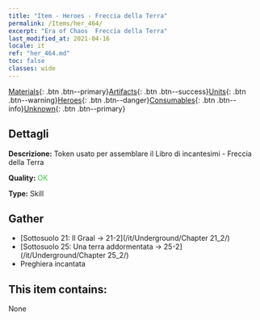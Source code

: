 ```yaml
---
title: "Item - Heroes - Freccia della Terra"
permalink: /Items/her_464/
excerpt: "Era of Chaos  Freccia della Terra"
last_modified_at: 2021-04-16
locale: it
ref: "her_464.md"
toc: false
classes: wide
---
```

 [Materials](/it/Items/){: .btn .btn--primary}[Artifacts](/it/Items/Artifacts/){: .btn .btn--success}[Units](/it/Items/Units/){: .btn .btn--warning}[Heroes](/it/Items/Heroes/){: .btn .btn--danger}[Consumables](/it/Items/Consumables/){: .btn .btn--info}[Unknown](/it/Items/Unknown/){: .btn .btn--primary}

## Dettagli
 **Descrizione:** Token usato per assemblare il Libro di incantesimi - Freccia della Terra

 **Quality:** <span style="color: #32CD32">OK</span>

 **Type:** Skill

## Gather

*    [Sottosuolo 21: Il Graal -> 21-2](/it/Underground/Chapter 21_2/) 
*    [Sottosuolo 25: Una terra addormentata -> 25-2](/it/Underground/Chapter 25_2/) 
*    Preghiera incantata 

## This item contains:

  None

